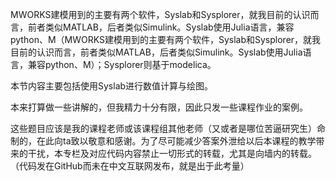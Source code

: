 MWORKS建模用到的主要有两个软件，Syslab和Sysplorer，就我目前的认识而言，前者类似MATLAB，后者类似Simulink。Syslab使用Julia语言，兼容python、M（MWORKS建模用到的主要有两个软件，Syslab和Sysplorer，就我目前的认识而言，前者类似MATLAB，后者类似Simulink。Syslab使用Julia语言，兼容python、M）；Sysplorer则基于modelica。

本节内容主要包括使用Syslab进行数值计算与绘图。

本来打算做一些讲解的，但我精力十分有限，因此只发一些课程作业的案例。

这些题目应该是我的课程老师或该课程组其他老师（又或者是哪位苦逼研究生）命制的，在此向ta致以敬意和感谢。为了尽可能减少答案外泄给以后本课程的教学带来的干扰，本专栏及对应代码内容禁止一切形式的转载，尤其是向墙内的转载。（代码发在GitHub而未在中文互联网发布，就是出于此考量）

